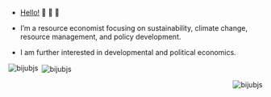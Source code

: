 - [Hello!](https://bijeshmishra.wordpress.com/) 👋 👋 👋

- I’m a resource economist focusing on sustainability, climate change, resource management, and policy development.

- I am further interested in developmental and political economics.

<!---
biju9bjs/biju9bjs is a ✨ special ✨ repository because its `README.md` (this file) appears on your GitHub profile.
You can click the Preview link to take a look at your changes.
--->
<p><img align="left" src="https://github-readme-stats.vercel.app/api/top-langs?username=bijubjs&show_icons=true&locale=en&layout=compact" alt="bijubjs" /></p>

<p>&nbsp;<img align="center" src="https://github-readme-stats.vercel.app/api?username=bijubjs&show_icons=true&locale=en" alt="bijubjs" /></p>

<p><img align="right" src="https://github-readme-streak-stats.herokuapp.com/?user=bijubjs&" alt="bijubjs" /></p>
